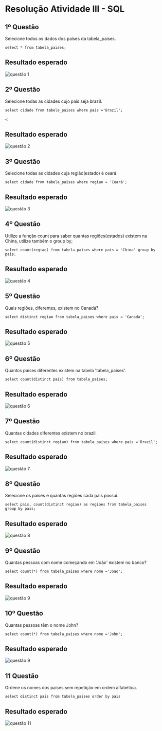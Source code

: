 # Resolução Atividade III - SQL

<h2>1º Questão</h2>
Selecione todos os dados dos países da tabela_paises.

   ```select * from tabela_paises;```

<h2>Resultado esperado</h2>

![questão 1](https://github.com/NagilaLopes/Banco-de-Dados-Atividade_III/assets/111643449/199477e3-8efb-4cd0-95c4-48fa8a65d128)


<h2>2º Questão</h2>
Selecione todas as cidades cujo país seja brazil.

```select cidade from tabela_paises where pais ='Brazil';```

<<h2>Resultado esperado</h2>

![questão 2](https://github.com/NagilaLopes/Banco-de-Dados-Atividade_III/assets/111643449/dec246b4-d2d5-46d7-83a0-b0fe7f27a9fa)


<h2>3º Questão</h2>
Selecione todas as cidades cuja região(estado) é ceará.

```select cidade from tabela_paises where regiao = 'Ceará';```

<h2>Resultado esperado</h2>

![questão 3](https://github.com/NagilaLopes/Banco-de-Dados-Atividade_III/assets/111643449/5d137782-2e3a-49ca-98fa-5605a1d012d8)


<h2>4º Questão</h2>
Utilize a função count para saber quantas regiões(estados) existem na China,
utilize também o group by;

```select count(regiao) from tabela_paises where pais = 'China' group by pais;```

<h2>Resultado esperado</h2>

![questão 4](https://github.com/NagilaLopes/Banco-de-Dados-Atividade_III/assets/111643449/8d0e146b-7ed7-44f1-bf0a-ad0d30435acf)


<h2>5º Questão</h2>
 Quais regiões, diferentes, existem no Canadá?

 ```select distinct regiao from tabela_paises where pais = 'Canada';```

<h2>Resultado esperado</h2>

![questão 5](https://github.com/NagilaLopes/Banco-de-Dados-Atividade_III/assets/111643449/6f949cf9-15af-45bd-9ae7-c8270469b260)


<h2>6º Questão</h2>
Quantos países diferentes existem na tabela 'tabela_paises'.

```select count(distinct pais) from tabela_paises;```

<h2>Resultado esperado</h2>

![questão 6](https://github.com/NagilaLopes/Banco-de-Dados-Atividade_III/assets/111643449/8f0c96a1-7500-4c5a-847f-3ebbd9b0e105)


<h2>7º Questão</h2>
Quantas cidades diferentes existem no brazil.

```select count(distinct regiao) from tabela_paises where pais ='Brazil';```

<h2>Resultado esperado</h2>

![questão 7](https://github.com/NagilaLopes/Banco-de-Dados-Atividade_III/assets/111643449/ab16092b-8a20-438e-986e-30aa3cbb2cd9)


<h2>8º Questão</h2>
 Selecione os países e quantas regiões cada país possui.

 ```select pais, count(distinct regiao) as regioes from tabela_paises group by pais;```
 
<h2>Resultado esperado</h2>

![questão 8](https://github.com/NagilaLopes/Banco-de-Dados-Atividade_III/assets/111643449/5ea847cb-1ba8-4aaf-9cf6-17369cdc8872)


<h2>9º Questão</h2>
Quantas pessoas com nome começando em 'João' existem no banco?

```select count(*) from tabela_paises where nome ='Joao';```

<h2>Resultado esperado</h2>

![questão 9](https://github.com/NagilaLopes/Banco-de-Dados-Atividade_III/assets/111643449/8c147286-2ab9-48c7-8caf-4560dd35c98f)


<h2>10º Questão</h2>
Quantas pessoas têm o nome John?

```select count(*) from tabela_paises where nome ='John';```

<h2>Resultado esperado</h2>

![questão 9](https://github.com/NagilaLopes/Banco-de-Dados-Atividade_III/assets/111643449/0fb03c2f-f769-4e18-918a-d207d615be41)


<h2>11 Questão</h2>
Ordene os nomes dos países sem repetição em ordem alfabética.

```select distinct pais from tabela_paises order by pais```

<h2>Resultado esperado</h2>


![questão 11](https://github.com/NagilaLopes/Banco-de-Dados-Atividade_III/assets/111643449/2f8733d8-df5a-4a38-bfe9-ae209079852e)
